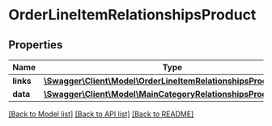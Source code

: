 # OrderLineItemRelationshipsProduct

## Properties
Name | Type | Description | Notes
------------ | ------------- | ------------- | -------------
**links** | [**\Swagger\Client\Model\OrderLineItemRelationshipsProductLinks**](OrderLineItemRelationshipsProductLinks.md) |  | [optional] 
**data** | [**\Swagger\Client\Model\MainCategoryRelationshipsProductData**](MainCategoryRelationshipsProductData.md) |  | [optional] 

[[Back to Model list]](../../README.md#documentation-for-models) [[Back to API list]](../../README.md#documentation-for-api-endpoints) [[Back to README]](../../README.md)

